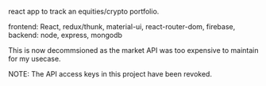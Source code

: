 react  app to track an equities/crypto portfolio.

frontend: React, redux/thunk, material-ui, react-router-dom, firebase, 
backend: node, express, mongodb

This is now decommsioned as the market API was too expensive to maintain for my usecase. 

NOTE: The API access keys in this project have been revoked. 

